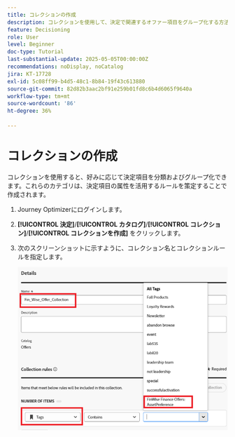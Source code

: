 ```yaml
---
title: コレクションの作成
description: コレクションを使用して、決定で関連するオファー項目をグループ化する方法を説明します。 コレクションを使用すると、特定のテーマ、オーディエンスまたはキャンペーン目標に関するコンテンツの管理と整理が容易になります。
feature: Decisioning
role: User
level: Beginner
doc-type: Tutorial
last-substantial-update: 2025-05-05T00:00:00Z
recommendations: noDisplay, noCatalog
jira: KT-17728
exl-id: 5c08ff99-b4d5-48c1-8b84-19f43c613880
source-git-commit: 82d82b3aac2bf91e259b01fd8c6b4d6065f9640a
workflow-type: tm+mt
source-wordcount: '86'
ht-degree: 36%

---
```


# コレクションの作成

コレクションを使用すると、好みに応じて決定項目を分類およびグループ化できます。これらのカテゴリは、決定項目の属性を活用するルールを策定することで作成されます。

1. Journey Optimizerにログインします。
1. **[!UICONTROL 決定]**/**[!UICONTROL カタログ]**/**[!UICONTROL コレクション]**/**[!UICONTROL コレクションを作成]** をクリックします。
1. 次のスクリーンショットに示すように、コレクション名とコレクションルールを指定します。

   ![create-collection](assets/fin-wise-collection.png)
